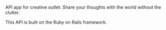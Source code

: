 API app for creative outlet: Share your thoughts with the world without the clutter.

This API is built on the Ruby on Rails framework.
